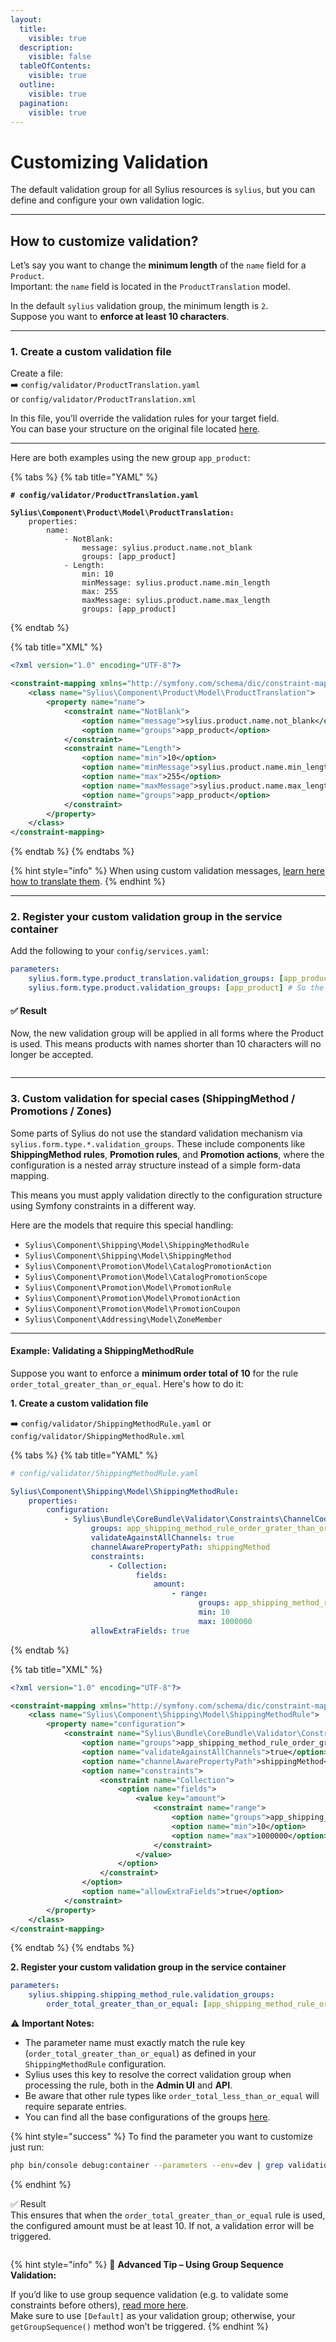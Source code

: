 ```yaml
---
layout:
  title:
    visible: true
  description:
    visible: false
  tableOfContents:
    visible: true
  outline:
    visible: true
  pagination:
    visible: true
---
```


# Customizing Validation

The default validation group for all Sylius resources is `sylius`, but you can define and configure your own validation logic.

***

## How to customize validation?

Let’s say you want to change the **minimum length** of the `name` field for a `Product`.\
Important: the `name` field is located in the `ProductTranslation` model.

In the default `sylius` validation group, the minimum length is `2`.\
Suppose you want to **enforce at least 10 characters**.

***

### 1. Create a custom validation file

Create a file:\
➡️ `config/validator/ProductTranslation.yaml` \
or `config/validator/ProductTranslation.xml`

In this file, you’ll override the validation rules for your target field.\
You can base your structure on the original file located [he](https://github.com/Sylius/Sylius/blob/v2.0.7/src/Sylius/Bundle/ProductBundle/Resources/config/validation/ProductTranslation.xml)[re](https://github.com/Sylius/Sylius/blob/v2.0.7/src/Sylius/Bundle/ProductBundle/Resources/config/validation/ProductTranslation.xml).

***

Here are both examples using the new group `app_product`:

{% tabs %}
{% tab title="YAML" %}
<pre class="language-yaml"><code class="lang-yaml"><strong># config/validator/ProductTranslation.yaml
</strong><strong>
</strong><strong>Sylius\Component\Product\Model\ProductTranslation:
</strong>    properties:
        name:
            - NotBlank:
                message: sylius.product.name.not_blank
                groups: [app_product]
            - Length:
                min: 10
                minMessage: sylius.product.name.min_length
                max: 255
                maxMessage: sylius.product.name.max_length
                groups: [app_product]
</code></pre>
{% endtab %}

{% tab title="XML" %}
```xml
<?xml version="1.0" encoding="UTF-8"?>

<constraint-mapping xmlns="http://symfony.com/schema/dic/constraint-mapping" xmlns:xsi="http://www.w3.org/2001/XMLSchema-instance" xsi:schemaLocation="http://symfony.com/schema/dic/constraint-mapping http://symfony.com/schema/dic/services/constraint-mapping-1.0.xsd">
    <class name="Sylius\Component\Product\Model\ProductTranslation">
        <property name="name">
            <constraint name="NotBlank">
                <option name="message">sylius.product.name.not_blank</option>
                <option name="groups">app_product</option>
            </constraint>
            <constraint name="Length">
                <option name="min">10</option>
                <option name="minMessage">sylius.product.name.min_length</option>
                <option name="max">255</option>
                <option name="maxMessage">sylius.product.name.max_length</option>
                <option name="groups">app_product</option>
            </constraint>
        </property>
    </class>
</constraint-mapping>
```
{% endtab %}
{% endtabs %}

{% hint style="info" %}
When using custom validation messages, [learn here how to translate them](https://symfony.com/doc/current/validation/translations.html).
{% endhint %}

***

### 2. Register your custom validation group in the service container

Add the following to your `config/services.yaml`:

```yaml
parameters:
    sylius.form.type.product_translation.validation_groups: [app_product]
    sylius.form.type.product.validation_groups: [app_product] # So the Product class is aware of its translation validation
```

#### ✅ Result

Now, the new validation group will be applied in all forms where the Product \
&#x20;is used. This means products with names shorter than 10 characters will no longer be accepted.

<figure><img src="../.gitbook/assets/image (30).png" alt=""><figcaption></figcaption></figure>

***

### 3. Custom validation for special cases (ShippingMethod / Promotions / Zones)

Some parts of Sylius do not use the standard validation mechanism via `sylius.form.type.*.validation_groups`. These include components like **ShippingMethod rules**, **Promotion rules**, and **Promotion actions**, where the configuration is a nested array structure instead of a simple form-data mapping.

This means you must apply validation directly to the configuration structure using Symfony constraints in a different way.

Here are the models that require this special handling:

* `Sylius\Component\Shipping\Model\ShippingMethodRule`
* `Sylius\Component\Shipping\Model\ShippingMethod`&#x20;
* `Sylius\Component\Promotion\Model\CatalogPromotionAction`
* `Sylius\Component\Promotion\Model\CatalogPromotionScope`
* `Sylius\Component\Promotion\Model\PromotionRule`
* `Sylius\Component\Promotion\Model\PromotionAction`
* `Sylius\Component\Promotion\Model\PromotionCoupon`
* `Sylius\Component\Addressing\Model\ZoneMember`

***

#### Example: Validating a ShippingMethodRule

Suppose you want to enforce a **minimum order total of 10** for the rule `order_total_greater_than_or_equal`. Here's how to do it:

**1. Create a custom validation file**

➡️ `config/validator/ShippingMethodRule.yaml` or `config/validator/ShippingMethodRule.xml`

{% tabs %}
{% tab title="YAML" %}
```yaml
# config/validator/ShippingMethodRule.yaml

Sylius\Component\Shipping\Model\ShippingMethodRule:
    properties:
        configuration:
            - Sylius\Bundle\CoreBundle\Validator\Constraints\ChannelCodeCollection:
                  groups: app_shipping_method_rule_order_grater_than_or_equal
                  validateAgainstAllChannels: true
                  channelAwarePropertyPath: shippingMethod
                  constraints:
                      - Collection:
                            fields:
                                amount:
                                    - range:
                                          groups: app_shipping_method_rule_order_grater_than_or_equal
                                          min: 10
                                          max: 1000000
                  allowExtraFields: true
```
{% endtab %}

{% tab title="XML" %}
```xml
<?xml version="1.0" encoding="UTF-8"?>

<constraint-mapping xmlns="http://symfony.com/schema/dic/constraint-mapping" xmlns:xsi="http://www.w3.org/2001/XMLSchema-instance" xsi:schemaLocation="http://symfony.com/schema/dic/constraint-mapping http://symfony.com/schema/dic/services/constraint-mapping-1.0.xsd">
    <class name="Sylius\Component\Shipping\Model\ShippingMethodRule">
        <property name="configuration">
            <constraint name="Sylius\Bundle\CoreBundle\Validator\Constraints\ChannelCodeCollection">
                <option name="groups">app_shipping_method_rule_order_grater_than_or_equal</option>
                <option name="validateAgainstAllChannels">true</option>
                <option name="channelAwarePropertyPath">shippingMethod</option>
                <option name="constraints">
                    <constraint name="Collection">
                        <option name="fields">
                            <value key="amount">
                                <constraint name="range">
                                    <option name="groups">app_shipping_method_rule_order_grater_than_or_equal</option>
                                    <option name="min">10</option>
                                    <option name="max">1000000</option>
                                </constraint>
                            </value>
                        </option>
                    </constraint>
                </option>
                <option name="allowExtraFields">true</option>
            </constraint>
        </property>
    </class>
</constraint-mapping>
```
{% endtab %}
{% endtabs %}

**2. Register your custom validation group in the service container**

```yaml
parameters:
    sylius.shipping.shipping_method_rule.validation_groups:
        order_total_greater_than_or_equal: [app_shipping_method_rule_order_grater_than_or_equal]
```

⚠️ **Important Notes:**

* The parameter name must exactly match the rule key (`order_total_greater_than_or_equal`) as defined in your `ShippingMethodRule` configuration.
* Sylius uses this key to resolve the correct validation group when processing the rule, both in the **Admin UI** and **API**.
* Be aware that other rule types like `order_total_less_than_or_equal` will require separate entries.
* You can find all the base configurations of the groups [here](https://github.com/Sylius/Sylius/tree/v2.0.7/src/Sylius/Bundle/CoreBundle/Resources/config/app/sylius).

{% hint style="success" %}
To find the parameter you want to customize just run:

```bash
php bin/console debug:container --parameters --env=dev | grep validation_groups
```
{% endhint %}

✅ Result\
This ensures that when the `order_total_greater_than_or_equal` rule is used, the configured amount must be at least 10. If not, a validation error will be triggered.

<figure><img src="../.gitbook/assets/image (29).png" alt=""><figcaption></figcaption></figure>

{% hint style="info" %}
🧠 **Advanced Tip – Using Group Sequence Validation:**

If you’d like to use group sequence validation (e.g. to validate some constraints before others), [read more here](https://symfony.com/doc/current/validation/sequence_provider.html).\
Make sure to use `[Default]` as your validation group; otherwise, your `getGroupSequence()` method won’t be triggered.
{% endhint %}

